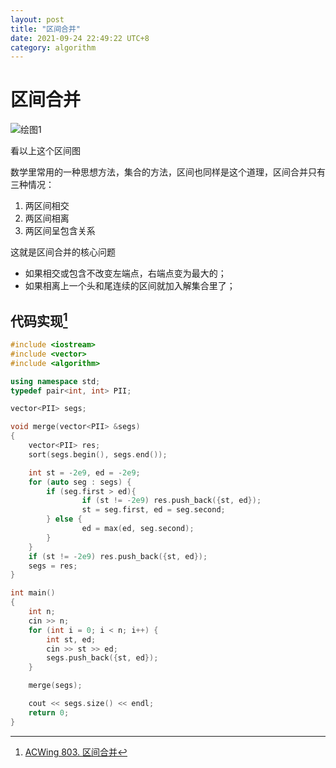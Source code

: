```yaml
---
layout: post
title: "区间合并"
date: 2021-09-24 22:49:22 UTC+8
category: algorithm
---
```

# 区间合并

![绘图1](https://gitee.com/shl1122/pic-bed/raw/master//img/202109242226444.png)

看以上这个区间图

数学里常用的一种思想方法，集合的方法，区间也同样是这个道理，区间合并只有三种情况：

1. 两区间相交
2. 两区间相离
3. 两区间呈包含关系

这就是区间合并的核心问题

- 如果相交或包含不改变左端点，右端点变为最大的；
- 如果相离上一个头和尾连续的区间就加入解集合里了；

## 代码实现[^1]

```c++
#include <iostream>
#include <vector>
#include <algorithm>

using namespace std;
typedef pair<int, int> PII;

vector<PII> segs;

void merge(vector<PII> &segs)
{
    vector<PII> res;
    sort(segs.begin(), segs.end());

    int st = -2e9, ed = -2e9;
    for (auto seg : segs) {
        if (seg.first > ed){
                if (st != -2e9) res.push_back({st, ed});
                st = seg.first, ed = seg.second;
        } else {
                ed = max(ed, seg.second);
        }
    }
    if (st != -2e9) res.push_back({st, ed});
    segs = res;
}

int main()
{
    int n;
    cin >> n;
    for (int i = 0; i < n; i++) {
        int st, ed;
        cin >> st >> ed;
        segs.push_back({st, ed});
    }

    merge(segs);

    cout << segs.size() << endl;
    return 0;
}
```

[^1]: [ACWing 803. 区间合并](https://www.acwing.com/problem/content/805/)

